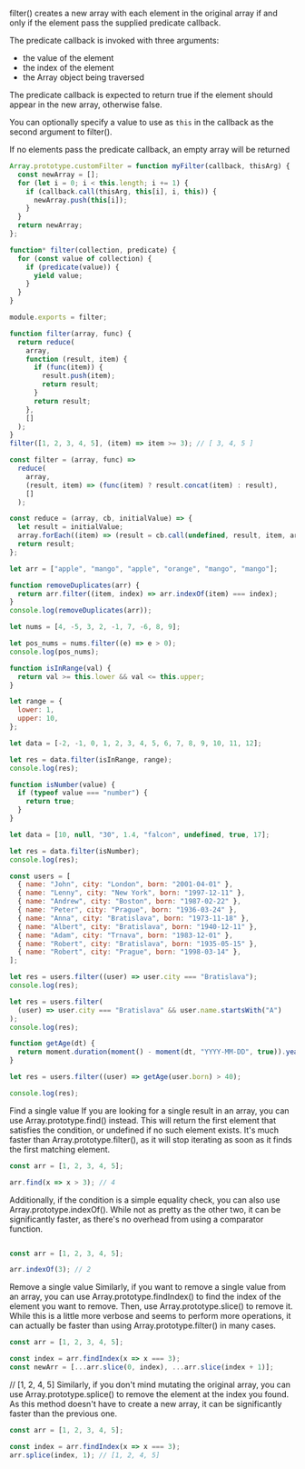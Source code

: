 
  filter() creates a new array with each element in the original
  array if and only if the element pass the supplied predicate callback.

  The predicate callback is invoked with three arguments:

  - the value of the element
  - the index of the element
  - the Array object being traversed

  The predicate callback is expected to return true if the element should
  appear in the new array, otherwise false.

  You can optionally specify a value to use as `this` in the callback
  as the second argument to filter().

  If no elements pass the predicate callback, an empty array will be returned


```javascript
Array.prototype.customFilter = function myFilter(callback, thisArg) {
  const newArray = [];
  for (let i = 0; i < this.length; i += 1) {
    if (callback.call(thisArg, this[i], i, this)) {
      newArray.push(this[i]);
    }
  }
  return newArray;
};
```


```javascript
function* filter(collection, predicate) {
  for (const value of collection) {
    if (predicate(value)) {
      yield value;
    }
  }
}

module.exports = filter;
```



```javascript
function filter(array, func) {
  return reduce(
    array,
    function (result, item) {
      if (func(item)) {
        result.push(item);
        return result;
      }
      return result;
    },
    []
  );
}
filter([1, 2, 3, 4, 5], (item) => item >= 3); // [ 3, 4, 5 ]
```


```javascript
const filter = (array, func) =>
  reduce(
    array,
    (result, item) => (func(item) ? result.concat(item) : result),
    []
  );

```

```javascript
const reduce = (array, cb, initialValue) => {
  let result = initialValue;
  array.forEach((item) => (result = cb.call(undefined, result, item, array)));
  return result;
};

```

```javascript
let arr = ["apple", "mango", "apple", "orange", "mango", "mango"];

function removeDuplicates(arr) {
  return arr.filter((item, index) => arr.indexOf(item) === index);
}
console.log(removeDuplicates(arr));
```

```javascript
let nums = [4, -5, 3, 2, -1, 7, -6, 8, 9];

let pos_nums = nums.filter((e) => e > 0);
console.log(pos_nums);

```

```javascript
function isInRange(val) {
  return val >= this.lower && val <= this.upper;
}

let range = {
  lower: 1,
  upper: 10,
};

let data = [-2, -1, 0, 1, 2, 3, 4, 5, 6, 7, 8, 9, 10, 11, 12];

let res = data.filter(isInRange, range);
console.log(res);
```


```javascript
function isNumber(value) {
  if (typeof value === "number") {
    return true;
  }
}

let data = [10, null, "30", 1.4, "falcon", undefined, true, 17];

let res = data.filter(isNumber);
console.log(res);
```

```javascript
const users = [
  { name: "John", city: "London", born: "2001-04-01" },
  { name: "Lenny", city: "New York", born: "1997-12-11" },
  { name: "Andrew", city: "Boston", born: "1987-02-22" },
  { name: "Peter", city: "Prague", born: "1936-03-24" },
  { name: "Anna", city: "Bratislava", born: "1973-11-18" },
  { name: "Albert", city: "Bratislava", born: "1940-12-11" },
  { name: "Adam", city: "Trnava", born: "1983-12-01" },
  { name: "Robert", city: "Bratislava", born: "1935-05-15" },
  { name: "Robert", city: "Prague", born: "1998-03-14" },
];

let res = users.filter((user) => user.city === "Bratislava");
console.log(res);

let res = users.filter(
  (user) => user.city === "Bratislava" && user.name.startsWith("A")
);
console.log(res);

function getAge(dt) {
  return moment.duration(moment() - moment(dt, "YYYY-MM-DD", true)).years();
}

let res = users.filter((user) => getAge(user.born) > 40);

console.log(res);
```


Find a single value
If you are looking for a single result in an array, you can use Array.prototype.find() instead. This will return the first element that satisfies the condition, or undefined if no such element exists. It's much faster than Array.prototype.filter(), as it will stop iterating as soon as it finds the first matching element.

```javascript
const arr = [1, 2, 3, 4, 5];

arr.find(x => x > 3); // 4
```
Additionally, if the condition is a simple equality check, you can also use Array.prototype.indexOf(). While not as pretty as the other two, it can be significantly faster, as there's no overhead from using a comparator function.
```javascript

const arr = [1, 2, 3, 4, 5];

arr.indexOf(3); // 2
```
Remove a single value
Similarly, if you want to remove a single value from an array, you can use Array.prototype.findIndex() to find the index of the element you want to remove. Then, use Array.prototype.slice() to remove it. While this is a little more verbose and seems to perform more operations, it can actually be faster than using Array.prototype.filter() in many cases.

```javascript
const arr = [1, 2, 3, 4, 5];

const index = arr.findIndex(x => x === 3);
const newArr = [...arr.slice(0, index), ...arr.slice(index + 1)];
```
// [1, 2, 4, 5]
Similarly, if you don't mind mutating the original array, you can use Array.prototype.splice() to remove the element at the index you found. As this method doesn't have to create a new array, it can be significantly faster than the previous one.

```javascript
const arr = [1, 2, 3, 4, 5];

const index = arr.findIndex(x => x === 3);
arr.splice(index, 1); // [1, 2, 4, 5]
```